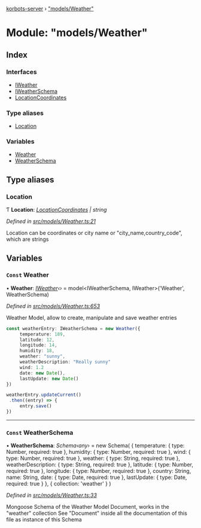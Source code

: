 [korbots-server](../README.md) › ["models/Weather"](_models_weather_.md)

# Module: "models/Weather"

## Index

### Interfaces

* [IWeather](../interfaces/_models_weather_.iweather.md)
* [IWeatherSchema](../interfaces/_models_weather_.iweatherschema.md)
* [LocationCoordinates](../interfaces/_models_weather_.locationcoordinates.md)

### Type aliases

* [Location](_models_weather_.md#location)

### Variables

* [Weather](_models_weather_.md#const-weather)
* [WeatherSchema](_models_weather_.md#const-weatherschema)

## Type aliases

###  Location

Ƭ **Location**: *[LocationCoordinates](../interfaces/_models_weather_.locationcoordinates.md) | string*

*Defined in [src/models/Weather.ts:21](https://github.com/Xisabla/Korbots/blob/f6d7359/server/src/models/Weather.ts#L21)*

Location can be coordinates or city name or "city_name,country_code", which are strings

## Variables

### `Const` Weather

• **Weather**: *[IWeather](../interfaces/_models_weather_.iweather.md)‹›* = model<IWeatherSchema, IWeather>('Weather', WeatherSchema)

*Defined in [src/models/Weather.ts:653](https://github.com/Xisabla/Korbots/blob/f6d7359/server/src/models/Weather.ts#L653)*

Weather Model, allow to create, manipulate and save weather entries

```typescript
const weatherEntry: IWeatherSchema = new Weather({
     temperature: 189,
     latitude: 12,
     longitude: 14,
     humidity: 18,
     weather: "sunny",
     weatherDescription: "Really sunny"
     wind: 1.2
     date: new Date(),
     lastUpdate: new Date()
})

weatherEntry.updateCurrent()
 .then((entry) => {
     entry.save()
})
```

___

### `Const` WeatherSchema

• **WeatherSchema**: *Schema‹any›* = new Schema(
    {
        temperature: { type: Number, required: true },
        humidity: { type: Number, required: true },
        wind: { type: Number, required: true },
        weather: { type: String, required: true },
        weatherDescription: { type: String, required: true },
        latitude: { type: Number, required: true },
        longitude: { type: Number, required: true },
        country: String,
        name: String,
        date: { type: Date, required: true },
        lastUpdate: { type: Date, required: true }
    },
    { collection: 'weather' }
)

*Defined in [src/models/Weather.ts:33](https://github.com/Xisabla/Korbots/blob/f6d7359/server/src/models/Weather.ts#L33)*

Mongoose Schema of the Weather Model Document, works in the "weather" collection
See "Document" inside all the documentation of this file as instance of this Schema
